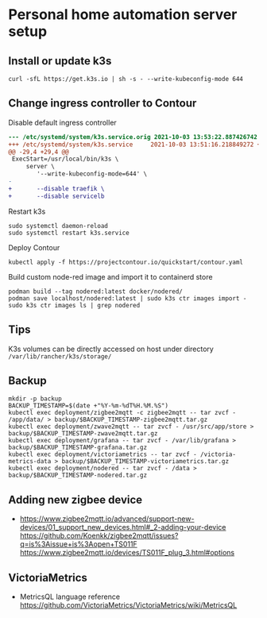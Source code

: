 
# Personal home automation server setup

## Install or update k3s

```console
curl -sfL https://get.k3s.io | sh -s - --write-kubeconfig-mode 644
```

## Change ingress controller to Contour

Disable default ingress controller

```diff
--- /etc/systemd/system/k3s.service.orig 2021-10-03 13:53:22.887426742 +0000
+++ /etc/systemd/system/k3s.service     2021-10-03 13:51:16.218849272 +0000
@@ -29,4 +29,4 @@
 ExecStart=/usr/local/bin/k3s \
     server \
        '--write-kubeconfig-mode=644' \
-
+       --disable traefik \
+       --disable servicelb
```

Restart k3s

```console
sudo systemctl daemon-reload
sudo systemctl restart k3s.service
```


Deploy Contour

```console
kubectl apply -f https://projectcontour.io/quickstart/contour.yaml
```


Build custom node-red image and import it to containerd store

```console
podman build --tag nodered:latest docker/nodered/
podman save localhost/nodered:latest | sudo k3s ctr images import -
sudo k3s ctr images ls | grep nodered
```


## Tips

K3s volumes can be directly accessed on host under directory `/var/lib/rancher/k3s/storage/`

## Backup

```console
mkdir -p backup
BACKUP_TIMESTAMP=$(date +"%Y-%m-%dT%H.%M.%S")
kubectl exec deployment/zigbee2mqtt -c zigbee2mqtt -- tar zvcf - /app/data/ > backup/$BACKUP_TIMESTAMP-zigbee2mqtt.tar.gz
kubectl exec deployment/zwave2mqtt -- tar zvcf - /usr/src/app/store > backup/$BACKUP_TIMESTAMP-zwave2mqtt.tar.gz
kubectl exec deployment/grafana -- tar zvcf - /var/lib/grafana > backup/$BACKUP_TIMESTAMP-grafana.tar.gz
kubectl exec deployment/victoriametrics -- tar zvcf - /victoria-metrics-data > backup/$BACKUP_TIMESTAMP-victoriametrics.tar.gz
kubectl exec deployment/nodered -- tar zvcf - /data > backup/$BACKUP_TIMESTAMP-nodered.tar.gz
```

## Adding new zigbee device

* https://www.zigbee2mqtt.io/advanced/support-new-devices/01_support_new_devices.html#_2-adding-your-device
https://github.com/Koenkk/zigbee2mqtt/issues?q=is%3Aissue+is%3Aopen+TS011F
https://www.zigbee2mqtt.io/devices/TS011F_plug_3.html#options

## VictoriaMetrics

* MetricsQL language reference https://github.com/VictoriaMetrics/VictoriaMetrics/wiki/MetricsQL

